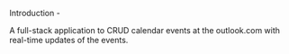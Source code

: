 Introduction -

A full-stack application to CRUD calendar events at the outlook.com with real-time updates of the events.
